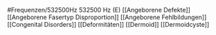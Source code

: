 #Frequenzen/532500Hz
532500 Hz (E)
[[Angeborene Defekte]]
[[Angeborene Fasertyp Disproportion]]
[[Angeborene Fehlbildungen]]
[[Congenital Disorders]]
[[Deformitäten]]
[[Dermoid]]
[[Dermoidcyste]]